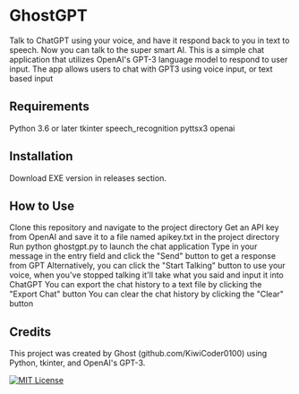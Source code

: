 # GhostGPT
Talk to ChatGPT using your voice, and have it respond back to you in text to speech. Now you can talk to the super smart AI. This is a simple chat application that utilizes OpenAI's GPT-3 language model to respond to user input. The app allows users to chat with GPT3 using voice input, or text based input

## Requirements
Python 3.6 or later
tkinter
speech_recognition
pyttsx3
openai

## Installation

Download EXE version in releases section.

## How to Use

Clone this repository and navigate to the project directory
Get an API key from OpenAI and save it to a file named apikey.txt in the project directory
Run python ghostgpt.py to launch the chat application
Type in your message in the entry field and click the "Send" button to get a response from GPT
Alternatively, you can click the "Start Talking" button to use your voice, when you've stopped talking it'll take what you said and input it into ChatGPT
You can export the chat history to a text file by clicking the "Export Chat" button
You can clear the chat history by clicking the "Clear" button

## Credits

This project was created by Ghost (github.com/KiwiCoder0100) using Python, tkinter, and OpenAI's GPT-3.

[![MIT License](https://img.shields.io/badge/License-MIT-green.svg)](https://choosealicense.com/licenses/mit/)
